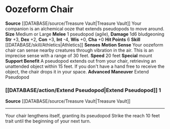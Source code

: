 ﻿---
charisma: '+0'
constitution: '+3'
dexterity: '+2'
hp: '6'
id: '55'
intelligence: '-4'
land_speed: '20'
max_speed: '20'
name: Oozeform Chair
rarity: Common
sense:
- Motion SenseYour oozeform chair can sense nearby creatures through vibration in
  theair. This is animprecise sensewith a range of 30 feet.
size: Medium, Large
skill:
- '[[DATABASE/skill/Athletics|Athletics]]'
source: '[[DATABASE/source/Treasure Vault|Treasure Vault]]'
speed:
- 20 feet
strength: '+3'
strength_req: '3'
type: Animal Companion
wisdom: '+0'

---
# Oozeform Chair

**Source** [[DATABASE/source/Treasure Vault|Treasure Vault]] 
Your companion is an alchemical ooze that extends pseudopods to move around.
**Size** Medium or Large
**Melee** <span class="action-icon">1</span> pseudopod (agile), **Damage** 1d6 bludgeoning
**Str** +3, **Dex** +2, **Con** +3, **Int** -4, **Wis** +0, **Cha** +0
**Hit Points** 6
**Skill** [[DATABASE/skill/Athletics|Athletics]] 
**Senses** **Motion Sense** Your oozeform chair can sense nearby creatures through vibration in the air. This is an imprecise sense with a range of 30 feet.
**Speed** 20 feet
**Special** mount
**Support Benefit** A pseudopod extends out from your chair, retrieving an unattended object within 15 feet. If you don't have a hand free to receive the object, the chair drops it in your space.
**Advanced Maneuver** Extend Pseudopod

### [[DATABASE/action/Extend Pseudopod|Extend Pseudopod]] <span class="action-icon">1</span>

**Source** [[DATABASE/source/Treasure Vault|Treasure Vault]]

---
Your chair lengthens itself, granting its pseudopod Strike the reach 10 feet trait until the beginning of your next turn.